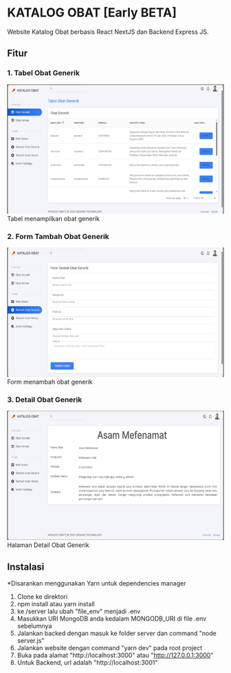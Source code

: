 # KATALOG OBAT [Early BETA]

Website Katalog Obat berbasis React NextJS dan Backend Express JS.

## Fitur

### 1. Tabel Obat Generik

<img src="https://github.com/GesangPJ/katalog-obat/blob/main/data/img/obat-generik-tab.jpg" width = "550" height = "300" >
Tabel menampilkan obat generik

### 2. Form Tambah Obat Generik

<img src="https://github.com/GesangPJ/katalog-obat/blob/main/data/img/tambah-obat-generik.jpg" width = "550" height = "300" >
Form menambah obat generik

### 3. Detail Obat Generik

<img src="https://github.com/GesangPJ/katalog-obat/blob/main/data/img/detail-obat-generik.jpg" width = "550" height = "300" >
Halaman Detail Obat Generik

## Instalasi

\*Disarankan menggunakan Yarn untuk dependencies manager

1. Clone ke direktori
2. npm install atau yarn install
3. ke /server lalu ubah "file_env" menjadi .env
4. Masukkan URI MongoDB anda kedalam MONGODB_URI di file .env sebelumnya
5. Jalankan backed dengan masuk ke folder server dan command "node server.js"
6. Jalankan website dengan command "yarn dev" pada root project
7. Buka pada alamat "http://localhost:3000" atau "http://127.0.0.1:3000"
8. Untuk Backend, url adalah "http://localhost:3001"
